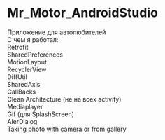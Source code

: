 # Mr_Motor_AndroidStudio
Приложение для автолюбителей  
С чем я работал:  
Retrofit  
SharedPreferences  
MotionLayout  
RecyclerView  
DiffUtil  
SharedAxis  
CallBacks  
Clean Architecture (не на всех activity)  
Mediaplayer  
Gif (для SplashScreen)  
AlerDialog  
Taking photo with camera or from gallery
